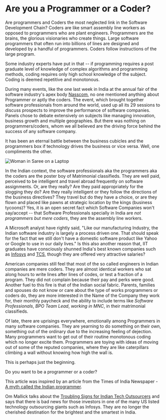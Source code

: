 # Are you a Programmer or a Coder?

Are programmers and Coders the most neglected link in the Software Development Chain? Coders are like smart assembly line workers as opposed to programmers who are plant engineers. Programmers are the brains, the glorious visionaries who create things. Large software programmers that often run into billions of lines are designed and developed by a handful of programmers. Coders follow instructions of the large program.

Some industry experts have put in that -- if programming requires a post graduate level of knowledge of complex algorithms and programming methods, coding requires only high school knowledge of the subject. Coding is deemed repetitive and monotonous.

During many events, like the one last week in India at the annual fair of the software industry's apex body [Nasscom](http://www.nasscom.in/), no one mentioned anything about Programmer or aptly the coders. The event, which brought together software professionals from around the world, used up all its 29 sessions to discuss prospects to improve the performance of software companies. Panels chose to debate extensively on subjects like managing innovation, business growth and multiple geographies. But there was nothing on programmers/coders, whom we all believed are the driving force behind the success of any software company.

It has been an eternal battle between the business cubicles and the programmers box if technology drives the business or vice versa. Well, one compliments the other.

<img class="large" src="https://cdn.oinam.com/img/stock/indian-woman-laptop.jpg" alt="Woman in Saree on a Laptop" loading="lazy">

In the Indian context, the software professionals aka the programmers aka the coders are the poster boy of Matrimonial classifieds. They are well paid, perceived to be intelligent and travel abroad frequently on software assignments. Or, are they really? Are they paid appropriately for the slogging they do? Are they really intelligent or they follow the directions of the business directives? They travel but do they have a choice, or are they flown and placed like pawns at strategic location by the kings (business tycoons)? Yes, it is an open secret fact which Software Companies won't say/accept -- that Software Professionals specially in India are *not programmers but mere coders*, they are the assembly line workers.

A Microsoft analyst have rightly said, "Like our manufacturing Industry, the Indian software industry is largely a process driven one. That should speak for the fact that we still don't have a domestic software product like Yahoo or Google to use in our daily lives." Is this also another reason that, IIT graduates have consciously shunned India's best known companies such as [Infosys](http://www.infosys.com/) and [TCS](http://www.tcs.com/), though they are offered very attractive salaries?

American companies still feel that most of the so called engineers in Indian companies are mere coders. They are almost identical workers who sat along hours to write lines after lines of codes, or test a fraction of a program. They did not complain because their pay and perks were good. Another fuel to this fire is that of the Indian social fabric. Parents, families and spouses do not know or care about the type of works programmers or coders do, they are more interested in the Name of the Company they work for, their monthly paycheck and the ability to include terms like *Software Professionals*, *BPO Team Lead*, *working in MNC*, in their matrimonial classifieds.

Of late, there are uprisings everywhere, emotionally among Programmers in many software companies. They are yearning to do something on their own, something out of the ordinary due to the increasing feeling of dejection. Many programmers want to get out of their routine monotonous coding which no longer excite them. Programmers are toying with ideas of moving out of some of the reputed companies, where they are like caterpillars climbing a wall without knowing how high the wall is.

This is perhaps just the beginning.

Do you want to be a programmer or a coder?

This article was inspired by an article from the Times of India Newspaper - [A myth called the Indian programmer](http://timesofindia.indiatimes.com/home/sunday-toi/A-myth-called-the-Indian-programmer/articleshow/1633868.cms).

Om Mallick talks about the [Troubling Signs for Indian Tech Outsourcers](http://gigaom.com/2007/02/18/troubling-signs-for-indian-tech-outsourcers/) and says that there is bad news for those investors in one of the many US listed technology outsourcing giants such as Infosys. They are no longer the cherished destination for the brightest and the smartest in India.